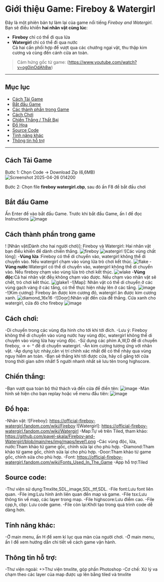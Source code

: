 #  Giới thiệu Game: Fireboy & Watergirl

Đây là một phiên bản tự làm lại của game nổi tiếng *Fireboy and Watergirl*. Bạn sẽ điều khiển **hai nhân vật cùng lúc**:  
- **Fireboy** chỉ có thể đi qua lửa  
- **Watergirl** chỉ có thể đi qua nước  
  Cả hai cần phối hợp để vượt qua các chướng ngại vật, thu thập kim cương và cùng đến cánh cửa an toàn.

> Cảm hứng gốc từ game: (https://www.youtube.com/watch?v=og0inOdAh8w)

---

##  Mục lục

- [Cách Tải Game](#cách-tải-game)
- [Bắt đầu Game](#bắt-đầu-game)
- [Các thành phần trong Game](#các-thành-phần-trong-game)
- [Cách Chơi](#cách-chơi)
- [Chiến Thắng / Thất Bại](#chiến-thắng--thất-bại)
- [Đồ Họa](#đồ-họa)
- [Source Code](#source-code)
- [Tính năng khác](#tính-năng-khác)
- [Thông tin hỗ trợ](#thông-tin-hỗ-trợ)

---

##  Cách Tải Game

Bước 1: Chọn Code -> Download Zip (6,6MB)
![Screenshot 2025-04-26 014200](https://github.com/user-attachments/assets/ca374a63-03a1-4a37-a05c-32e598f4423f)

Bước 2: Chọn file **fireboy watergirl.cbp**, sau đó ấn F8 để bắt đầu chơi

## Bắt đầu Game

Ấn Enter để vào bắt đầu Game. Trước khi bắt đầu Game, ấn I để đọc Instructions
![image](https://github.com/user-attachments/assets/1a4ce75b-6b96-485c-9c1c-f6d4a4754090)

## Cách thành phần trong game

! [Nhân vật(Dành cho hai người chơi)]: Fireboy và Watergirl: Hai nhân vật bạn điều khiển để dành chiến thắng.
![fireboy](https://github.com/user-attachments/assets/5f14cbc6-09c8-4589-b574-28406fefbbe4)
![watergirl](https://github.com/user-attachments/assets/62161a33-07d5-4419-8cb9-c6b3882abf54)
![Các vùng chất lỏng]:
-**Vùng lửa** :Fireboy có thể di chuyển vào, watergirl không thể di chuyển vào. Nếu watergirl chạm vào vùng lửa trò chơi kết thúc.
![flake](https://github.com/user-attachments/assets/c489e158-9036-49d2-95e4-979a316e227f)
-**Vùng nước**:Watergirl có thể di chuyển vào, watergirl không thể di chuyển vào. Nếu fireboy chạm vào vùng lửa trò chơi kết thúc.
![wlake](https://github.com/user-attachments/assets/e0ccce08-8485-4f40-a8db-75b54f6427b3)
-**Vùng độc**:Cả hai nhân vật đều không chạm vào được. Nếu chạm vào nhân vật sẽ chết, trò chơi kết thúc.
![glake1](https://github.com/user-attachments/assets/cc7e98e7-0ac9-40fb-b8bf-5f980dcd4df7)
-![Map]: Nhân vật có thể di chuyển ở các vùng gạch vàng ở các tầng, có thể thực hiện nhảy lên ở các tầng.
![image](https://github.com/user-attachments/assets/56ff9838-7466-4f10-918f-394430a879bd)
-![Kim cương]: Fireboy ăn được kim cương đỏ, watergirl ăn được kim cương xanh.
![diamond_16x16](https://github.com/user-attachments/assets/94c2fbdf-ee91-4fae-b7e4-bfd4509f2a9f)
-![Door]:Nhân vật đến cửa để thắng. Cửa xanh cho watergirl, cửa đỏ cho fireboy
![image](https://github.com/user-attachments/assets/ff3db3b0-a0d8-4e90-a393-95a73c1c55a4)


## Cách chơi:
-Di chuyển trong các vùng địa hình cho tới khi tới đích.
-Lưu ý: Fireboy không thể di chuyển vào vùng nước hay vùng độc, watergirl không thể di chuyển vào vùng lửa hay vùng độc.
-Sử dụng các phím A,W,D để di chuyển fireboy, -> <- ^ để di chuyển watergirl.
-Ăn kim cương tương ứng với nhân vật.
-Áp dụng lực nhảy,căn vị trí chính xác nhất để có thể nhảy qua vùng nguy hiểm an toàn.
-Bạn sẽ thắng khi tới được cửa, hãy cố gắng tới cửa trong thời gian sớm nhất! 5 người nhanh nhất sẽ lưu tên trong highscore.

## Chiến thắng:
-Bạn vượt qua toàn bộ thử thách và đến cửa để điền tên: 
![image](https://github.com/user-attachments/assets/4517ee49-6f80-420a-b717-c2baccece3bf)
-Màn hình sẽ hiện cho bạn replay hoặc về menu đầu tiên:
![image](https://github.com/user-attachments/assets/343b94b1-be81-41dc-8246-eef9c53603bb)

## Đồ họa:
-Nhân vật:
![Fireboy]: https://official-fireboy-watergirl.fandom.com/wiki/Fireboy 
![Watergirl]: https://official-fireboy-watergirl.fandom.com/wiki/Watergirl
-Map:Tự vẽ trên Tiled, tham khảo:
https://github.com/pavel-skala/Fireboy-and-Watergirl/blob/main/res/img/maps/level1.png
-Các vùng độc, lửa, nước:Tham khảo từ game gốc, chỉnh sửa lại cho phù hợp.
-Diamond:Tham khảo từ game gốc, chỉnh sửa lại cho phù hợp.
-Door:Tham khảo từ game gốc, chỉnh sửa cho phù hợp.
-Font:
https://official-fireboy-watergirl.fandom.com/wiki/Fonts_Used_In_The_Game
-App hỗ trợ:Tiled
## Source code:
-Thư viện sử dụng:Tmxlite,SDL_image,SDL_ttf,SDL.
-File font:Lưu font liên quan.
-File img:Lưu hình ảnh liên quan đến map và game.
-File tsx:Lưu thông tin về map, các layer trong map.
-File highscore:Lưu điểm cao.
-File cpp,h, cbp: Lưu code game.
-File còn lại:Khởi tạo trong quá trình code dễ dàng hơn.
## Tính năng khác:
-Ở main menu, ấn H để xem kỉ lục qua màn của người chơi.
-Ở main menu, ấn I để xem hướng dẫn chi tiết về cách game vận hành.

## Thông tin hỗ trợ:
-Thư viện ngoài:
+>Thư viện tmxlite, góp phần Photoshop
-Cơ chế: Xử lý va chạm theo các layer của map được up lên bằng tiled và tmxlite









